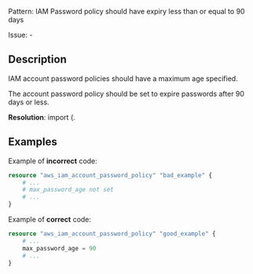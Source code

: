 Pattern: IAM Password policy should have expiry less than or equal to 90 days

Issue: -

## Description

IAM account password policies should have a maximum age specified. 

The account password policy should be set to expire passwords after 90 days or less.

**Resolution**: import (.

## Examples

Example of **incorrect** code:

```terraform
resource "aws_iam_account_password_policy" "bad_example" {
	# ...
	# max_password_age not set
	# ...
}
```

Example of **correct** code:

```terraform
resource "aws_iam_account_password_policy" "good_example" {
	# ...
	max_password_age = 90
	# ...
}
```